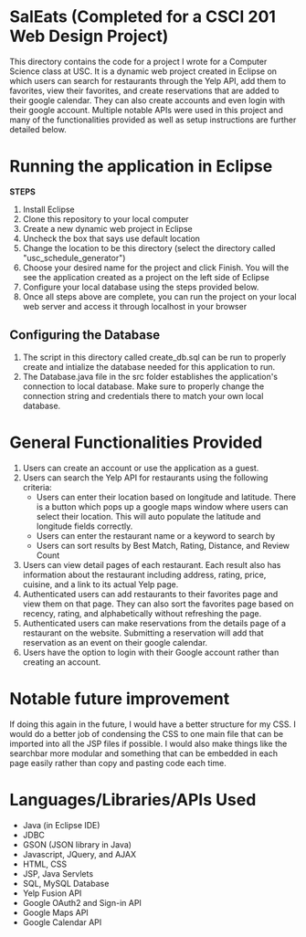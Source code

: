 # SalEats (Completed for a CSCI 201 Web Design Project)

This directory contains the code for a project I wrote for a Computer Science class at USC. It is a dynamic web project created in Eclipse on which users can search for restaurants through the Yelp API, add them to favorites, view their favorites, and create reservations that are added to their google calendar. 
They can also create accounts and even login with their google account. Multiple notable APIs were used in this project and many of the functionalities provided as well as setup instructions are further detailed below.
# Running the application in Eclipse
**STEPS**
1. Install Eclipse
2. Clone this repository to your local computer
3. Create a new dynamic web project in Eclipse
4. Uncheck the box that says use default location
5. Change the location to be this directory (select the directory called "usc_schedule_generator")
6. Choose your desired name for the project and click Finish. You will the see the application created as a project on the left side of Eclipse
7. Configure your local database using the steps provided below.
8. Once all steps above are complete, you can run the project on your local web server and access it through localhost in your browser

## Configuring the Database

1. The script in this directory called create_db.sql can be run to properly create and intialize the database needed for this application to run.
2. The Database.java file in the src folder establishes the application's connection to local database. Make sure to properly change the connection string and credentials there to match your own local database.

# General Functionalities Provided

1. Users can create an account or use the application as a guest.
2. Users can search the Yelp API for restaurants using the following criteria:
      - Users can enter their location based on longitude and latitude. There is a button which pops up a google maps window where users can select their location. This will auto populate the latitude and longitude fields correctly.
      - Users can enter the restaurant name or a keyword to search by
      - Users can sort results by Best Match, Rating, Distance, and Review Count
3. Users can view detail pages of each restaurant. Each result also has information about the restaurant including address, rating, price, cuisine, and a link to its actual Yelp page.
4. Authenticated users can add restaurants to their favorites page and view them on that page. They can also sort the favorites page based on recency, rating, and alphabetically without refreshing the page.
5. Authenticated users can make reservations from the details page of a restaurant on the website. Submitting a reservation will add that reservation as an event on their google calendar.
6. Users have the option to login with their Google account rather than creating an account.

# Notable future improvement

If doing this again in the future, I would have a better structure for my CSS. I would do a better job of condensing the CSS to one main file that can be imported into all the JSP files if possible. I would also make things like the searchbar more modular and something that can be embedded in each page easily rather than copy and pasting code each time.

# Languages/Libraries/APIs Used

- Java (in Eclipse IDE)
- JDBC
- GSON (JSON library in Java)
- Javascript, JQuery, and AJAX
- HTML, CSS
- JSP, Java Servlets
- SQL, MySQL Database
- Yelp Fusion API
- Google OAuth2 and Sign-in API
- Google Maps API
- Google Calendar API
